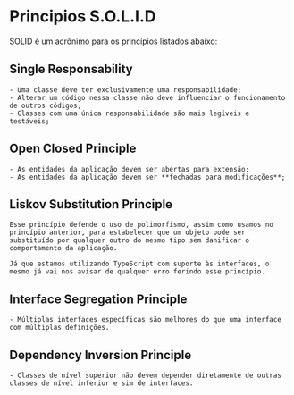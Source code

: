 # Principios S.O.L.I.D
SOLID é um acrônimo para os princípios listados abaixo:

## Single Responsability
    - Uma classe deve ter exclusivamente uma responsabilidade;
    - Alterar um código nessa classe não deve influenciar o funcionamento de outros códigos;
    - Classes com uma única responsabilidade são mais legíveis e testáveis;

## Open Closed Principle
    - As entidades da aplicação devem ser abertas para extensão;
    - As entidades da aplicação devem ser **fechadas para modificações**;
## Liskov Substitution Principle
    Esse princípio defende o uso de polimorfismo, assim como usamos no princípio anterior, para estabelecer que um objeto pode ser substituído por qualquer outro do mesmo tipo sem danificar o comportamento da aplicação.

    Já que estamos utilizando TypeScript com suporte às interfaces, o mesmo já vai nos avisar de qualquer erro ferindo esse princípio.

## Interface Segregation Principle
    - Múltiplas interfaces específicas são melhores do que uma interface com múltiplas definições.
## Dependency Inversion Principle
    - Classes de nível superior não devem depender diretamente de outras classes de nível inferior e sim de interfaces.